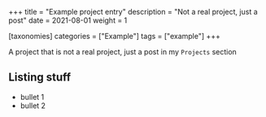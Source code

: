 +++
title = "Example project entry"
description = "Not a real project, just a post"
date = 2021-08-01
weight = 1

[taxonomies]
categories = ["Example"]
tags = ["example"]
+++

A project that is not a real project, just a post in my `Projects` section

<!-- more -->

## Listing stuff

- bullet 1
- bullet 2


